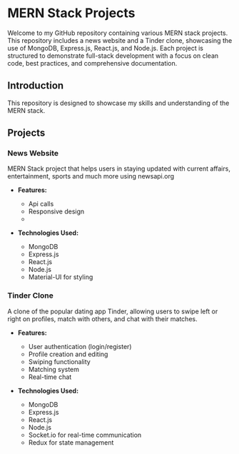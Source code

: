 # MERN Stack Projects

Welcome to my GitHub repository containing various MERN stack projects. This repository includes a news website and a Tinder clone, showcasing the use of MongoDB, Express.js, React.js, and Node.js. Each project is structured to demonstrate full-stack development with a focus on clean code, best practices, and comprehensive documentation.


## Introduction

This repository is designed to showcase my skills and understanding of the MERN stack.
## Projects

### News Website

MERN Stack project that helps users in staying updated with current affairs, entertainment, sports and much more using newsapi.org

- **Features:**
  - Api calls
  - Responsive design
  - 

- **Technologies Used:**
  - MongoDB
  - Express.js
  - React.js
  - Node.js
  - Material-UI for styling

### Tinder Clone

A clone of the popular dating app Tinder, allowing users to swipe left or right on profiles, match with others, and chat with their matches.

- **Features:**
  - User authentication (login/register)
  - Profile creation and editing
  - Swiping functionality
  - Matching system
  - Real-time chat

- **Technologies Used:**
  - MongoDB
  - Express.js
  - React.js
  - Node.js
  - Socket.io for real-time communication
  - Redux for state management

